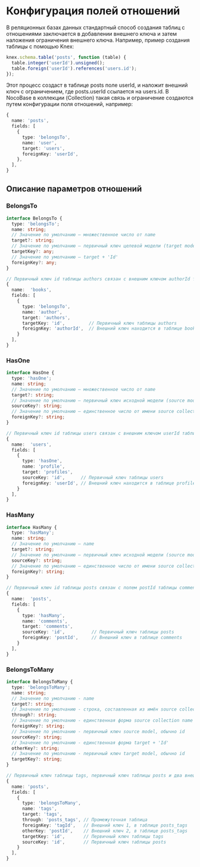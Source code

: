 # Конфигурация полей отношений

В реляционных базах данных стандартный способ создания таблиц с отношениями заключается в добавлении внешнего ключа и затем наложения ограничения внешнего ключа. Например, пример создания таблицы с помощью Knex:

```ts
knex.schema.table('posts', function (table) {
  table.integer('userId').unsigned();
  table.foreign('userId').references('users.id');
});
```

Этот процесс создаст в таблице posts поле userId, и наложит внешний ключ с ограничением, где posts.userId ссылается на users.id. В NocoBase в коллекции (Collection) такая связь и ограничение создаются путем конфигурации поля отношений, например:

```ts
{
  name: 'posts',
  fields: [
    {
      type: 'belongsTo',
      name: 'user',
      target: 'users',
      foreignKey: 'userId',
    },
  ],
}
```

## Описание параметров отношений

### BelongsTo

```ts
interface BelongsTo {
  type: 'belongsTo';
  name: string;
  // Значение по умолчанию — множественное число от name
  target?: string;
  // Значение по умолчанию — первичный ключ целевой модели (target model), обычно 'id'
  targetKey?: any;
  // Значение по умолчанию — target + 'Id'
  foreignKey?: any;
}

// Первичный ключ id таблицы authors связан с внешним ключом authorId таблицы books
{
  name:  'books',
  fields: [
    {
      type: 'belongsTo',
      name: 'author',
      target: 'authors',
      targetKey: 'id',         // Первичный ключ таблицы authors
      foreignKey: 'authorId',  // Внешний ключ находится в таблице books
    }
  ],
}
```

### HasOne

```ts
interface HasOne {
  type: 'hasOne';
  name: string;
  // Значение по умолчанию — множественное число от name
  target?: string;
  // Значение по умолчанию — первичный ключ исходной модели (source model), обычно 'id'
  sourceKey?: string;
  // Значение по умолчанию — единственное число от имени source collection + 'Id'
  foreignKey?: string;
}

// Первичный ключ id таблицы users связан с внешним ключом userId таблицы profiles
{
  name:  'users',
  fields: [
    {
      type: 'hasOne',
      name: 'profile',
      target: 'profiles',
      sourceKey: 'id',      // Первичный ключ таблицы users
      foreignKey: 'userId', // Внешний ключ находится в таблице profiles
    }
  ],
}
```

### HasMany

```ts
interface HasMany {
  type: 'hasMany';
  name: string;
  // Значение по умолчанию — name
  target?: string;
  // Значение по умолчанию — первичный ключ исходной модели (source model), обычно 'id'
  sourceKey?: string;
  // Значение по умолчанию — единственное число от имени source collection + 'Id'
  foreignKey?: string;
}

// Первичный ключ id таблицы posts связан с полем postId таблицы comments
{
  name:  'posts',
  fields: [
    {
      type: 'hasMany',
      name: 'comments',
      target: 'comments',
      sourceKey: 'id',          // Первичный ключ таблицы posts
      foreignKey: 'postId',     // Внешний ключ в таблице comments
    }
  ],
}
```

### BelongsToMany

```ts
interface BelongsToMany {
  type: 'belongsToMany';
  name: string;
  // Значение по умолчанию - name
  target?: string;
  // Значение по умолчанию - строка, составленная из имён source collection name и target в естественном алфавитном порядке
  through?: string;
  // Значение по умолчанию - единственная форма source collection name + 'Id'
  foreignKey?: string;
  // Значение по умолчанию - первичный ключ source model, обычно id
  sourceKey?: string;
  // Значение по умолчанию - единственная форма target + 'Id'
  otherKey?: string;
  // Значение по умолчанию - первичный ключ target model, обычно id
  targetKey?: string;
}

// Первичный ключ таблицы tags, первичный ключ таблицы posts и два внешних ключа таблицы posts_tags связаны
{
  name: 'posts',
  fields: [
    {
      type: 'belongsToMany',
      name: 'tags',
      target: 'tags',
      through: 'posts_tags', // Промежуточная таблица
      foreignKey: 'tagId',   // Внешний ключ 1, в таблице posts_tags
      otherKey: 'postId',    // Внешний ключ 2, в таблице posts_tags
      targetKey: 'id',       // Первичный ключ таблицы tags
      sourceKey: 'id',       // Первичный ключ таблицы posts
    }
  ],
}
```
